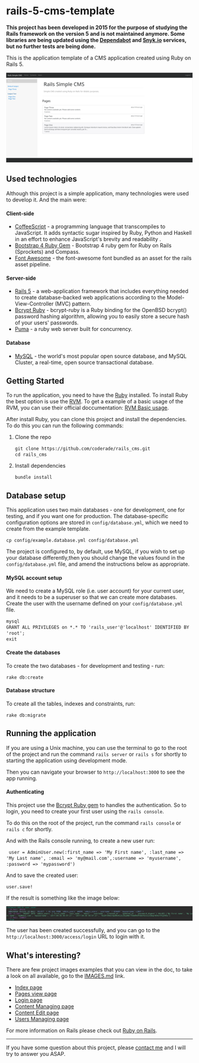 # rails-5-cms-template


**This project has been developed in 2015 for the purpose of studying the Rails framework on the version 5 and is not maintained anymore. Some libraries are being updated using the [Dependabot](https://dependabot.com/) and [Snyk.io](https://snyk.io/) services, but no further tests are being done.**


This is the application template of a CMS application created using Ruby on Rails 5.

![](doc/index.png)

## Used technologies

Although this project is a simple application, many technologies were used to develop it.
And the main were:

#### Client-side

* [CoffeeScript](http://coffeescript.org/) - a programming language that transcompiles to JavaScript. It adds syntactic 
sugar inspired by Ruby, Python and Haskell in an effort to enhance JavaScript's brevity and readability .
* [Bootstrap 4 Ruby Gem](https://v4-alpha.getbootstrap.com/) - Bootstrap 4 ruby gem for Ruby on Rails (Sprockets) 
and Compass.
* [Font Awesome](https://github.com/bokmann/font-awesome-rails) - the font-awesome font bundled as an asset 
for the rails asset pipeline.

#### Server-side
* [Rails 5](http://rubyonrails.org/) - a web-application framework that includes everything needed to create 
database-backed web applications according to the Model-View-Controller (MVC) pattern.                                                 
* [Bcrypt Ruby](https://github.com/codahale/bcrypt-ruby) - bcrypt-ruby is a Ruby binding for the OpenBSD bcrypt() 
password hashing algorithm, allowing you to easily store a secure hash of your users' passwords.
* [Puma](https://github.com/puma/puma) - a ruby web server built for concurrency.   

#### Database
* [MySQL](http://jade-lang.com) - the world's most popular open source database, and MySQL Cluster, a real-time, 
open source transactional database.


## Getting Started

To run the application, you need to have the [Ruby](https://www.ruby-lang.org/en/) installed. To install Ruby the best 
option is use the [RVM](https://github.com/rvm/rvm).
To get a example of a basic usage of the RVM, you can use their official doccumentation:
[RVM Basic usage](https://github.com/rvm/rvm#basic-rvm-usage).

After install Ruby, you can clone this project and install the dependencies. To do this you can run the following 
commands: 

1. Clone the repo

   ```
   git clone https://github.com/coderade/rails_cms.git
   cd rails_cms
   ```

2. Install dependencies

   ```
   bundle install
   ```

## Database setup

This application uses two main databases - one for development, one for testing, and if you want one for production. 
The database-specific configuration options are stored in `config/database.yml`, 
which we need to create from the example template.

```
cp config/example.database.yml config/database.yml
```

The project is configured to, by default, use MySQL, if you wish to set up your database differently,then you should 
change the values found in the `config/database.yml` file, and amend the instructions below as appropriate.

#### MySQL account setup

We need to create a MySQL role (i.e. user account) for your current user, and it needs to be a superuser so that 
we can create more databases. Create the user with the username defined on your `config/database.yml` file.

```
mysql
GRANT ALL PRIVILEGES on *.* TO 'rails_user'@'localhost' IDENTIFIED BY 'root';
exit
```

#### Create the databases

To create the two databases - for development and testing - run:

```
rake db:create
```

#### Database structure

To create all the tables, indexes and constraints, run:

```
rake db:migrate
```

## Running the application

If you are using a Unix machine, you can use the terminal to go to the root of the project and run the 
command `rails server` or `rails s` for shortly to starting the application using development mode.

Then you can navigate your browser to `http://localhost:3000` to see the app running.

#### Authenticating

This project use the [Bcrypt Ruby gem](https://github.com/codahale/bcrypt-ruby) to handles the authentication.
So to login, you need to create your first user using the `rails console`. 

To do this on the root of the project, run the command `rails console` or `rails c` for shortly.

And with the Rails console running, to create a new user run: 

   ```
    user = AdminUser.new(:first_name => 'My First name', :last_name => 'My Last name', :email => 'my@mail.com',:username => 'myusername', :password => 'mypassword')
   ```
And to save the created user:
   
   ```  
   user.save!
   ```

If the result is something like the image below:

![](doc/user_save.png)

The user has been created successfully, and you can go to the `http://localhost:3000/access/login` URL to login with it. 


## What's interesting?

There are few project images examples that you can view in the doc, to take a look on all available, go to the 
[IMAGES.md](doc/IMAGES.md) link.

* [Index page](doc/IMAGES.md#index-page)
* [Pages view page](doc/IMAGES.md#view-content-page)
* [Login page](doc/IMAGES.md#login-page)
* [Content Managing page](doc/IMAGES.md#contents-managing-page)
* [Content Edit page](doc/IMAGES.md#content-edit-page)
* [Users Managing page](doc/IMAGES.md#users-managing-page)


For more information on Rails please check out [Ruby on Rails](http://rubyonrails.org/).

---

If you have some question about this project, please [contact me](http://coderade.io/contact) and I will try to answer 
you ASAP.
